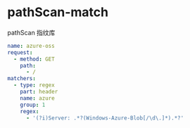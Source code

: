 # pathScan-match
pathScan 指纹库
```yaml
name: azure-oss
request:
  - method: GET
    path:
      - /
matchers:
  - type: regex
    part: header
    name: azure
    group: 1
    regex:
      - '(?i)Server: .*?(Windows-Azure-Blob[/\d\.]*).*?'
```